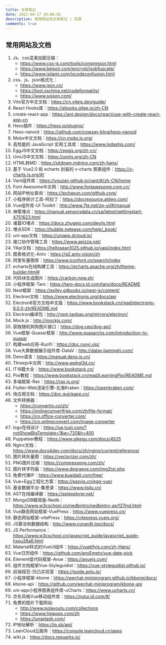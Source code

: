 ```yaml
---
title: 日常笔记
date: 2021-09-17 10:06:01
description: 常用网站及文档笔记 | 天問
comments: true
---
```


## 常用网站及文档

1. Js、css混淆加密压缩：
    * https://www.css-js.com/tools/compressor.html
    * https://www.bejson.com/encrypt/jsobfuscate/
    * https://www.jsjiami.com/jscodeconfusion.html
1. css、js、json格式化：
    * https://www.json.cn/   
    * https://tool.oschina.net/codeformat/js/
    * https://www.sojson.com/
2. Vite官方中文文档：https://cn.vitejs.dev/guide/
3. React Hooks库：https://ahooks.gitee.io/zh-CN
3. create-react-app：https://ant.design/docs/react/use-with-create-react-app-cn   
4. Hexo插件：https://hexo.io/plugins/
4. Hexo-nanoid：https://github.com/cowsay-blog/hexo-nanoid
5. Mobx中文文档：https://cn.mobx.js.org/
6. 高性能的 JavaScript 实用工具库：https://www.lodashjs.com/
7. EggJS中文文档：https://eggjs.org/zh-cn/
8. UmiJS中文文档：https://umijs.org/zh-CN
9. HTML转MD：https://sitdown.mdnice.com/zh-hans/
10. 基于 Vue2.0 和 echarts 封装的 v-charts 图表组件：https://v-charts.js.org/#/
11. Vant组件库：https://youzan.github.io/vant/#/zh-CN/home
12. Font Awesome中文网：http://www.fontawesome.com.cn/
13. 网站IP地址查询：https://ipchaxun.com/github.com/
14. 小程序统计工具-阿拉丁：https://docresource.aldwx.com/
15. Vue组件库-UI Toolkit：http://www.7te.net/zp-ui/#/manual
16. 神策埋点：https://manual.sensorsdata.cn/sa/latest/gettingstart-4751623.html
16. 诸葛IO埋点：https://docs.zhugeio.com/dev/js.html  
16. 埋点SDK：https://hubble.netease.com/help/_book/    
17. uni-app文档：https://uniapp.dcloud.io/
18. 接口协作管理工具：https://www.apizza.net/
19. YApi文档：https://hellosean1025.github.io/yapi/index.html
20. 图表格式化-Antv：https://g2.antv.vision/zh
21. 阿里矢量图库：https://www.iconfont.cn/search/index
22. echarts在线构建工具：https://echarts.apache.org/zh/theme-builder.html#
23. 代码块生成图片：https://carbon.now.sh/
24. 小程序框架-Taro：https://taro-docs.jd.com/taro/docs/README
25. Nest框架：https://exlley.gitbooks.io/nest-js/content/
26. Electron文档：https://www.electronjs.org/docs/api
26. Electron8官方文档中文版：https://www.bookstack.cn/read/electronjs-8.0.0-zh/README.md
26. Electron编译包：http://npm.taobao.org/mirrors/electron/    
27. Mock.js：http://mockjs.com/
28. 获取随机狗狗图片接口：https://dog.ceo/dog-api/
29. Vue框架-Quasar框架：http://www.quasarchs.com/introduction-to-quasar
30. 构建web应用-RuoYi：https://doc.ruoyi.vip/
31. Vue大屏数据展示组件库-DataV：http://datav.jiaminghi.com/
32. Deno语言：https://manual.deno.js.cn/
33. Threejs中文网：http://www.webgl3d.cn/
34. IT书籍大全：https://www.bookstack.cn/
34. Pixi教程：https://www.bookstack.cn/read/LearningPixi/README.md
35. 多端框架-Rax：https://rax.js.org/
36. Flutter-Web渲染引擎-北海Kraken：https://openkraken.com/
37. 快应用文档：https://doc.quickapp.cn/
38. 文件转换器：
    * https://convertio.co/zh/
    * https://onlineconvertfree.com/zh/file-format/
    * https://cn.office-converter.com/
    * https://cn.onlineconvert.com/image-converter
38. logo在线设计：https://ue.tusij.com/?notShowBigTemplate=1&w=720&h=400
39. Puppeteer教程：https://www.qikegu.com/docs/4525
40. Nginx文档：https://www.docs4dev.com/docs/zh/nginx/current/reference/
41. 图片转矢量图：https://vectorizer.com/zh/
42. PNG图片压缩：https://compresspng.com/zh/
42. 图片转字符画：https://www.degraeve.com/img2txt.php
43. 免费代理IP：https://www.kuaidaili.com/free/
44. Vue+Egg工程化方案：https://easyjs.cn/egg-vue/
45. 基金数据平台-集思录：https://www.jisilu.cn/
46. AST在线编译器：https://astexplorer.net/
47. MongoDB精简版-Nedb：https://www.w3cschool.cn/nedbintro/nedbintro-asrf27md.html
48. Vue静态网站框架-VuePress：https://www.vuepress.cn/
49. 静态网站框架-vitePress：https://vitepress.vuejs.org/
50. JS算法和数据结构：http://www.conardli.top/docs/
51. JS Performance：https://www.w3cschool.cn/javascript_guide/javascript_guide-hxou26a6.html
52. Material样式的VueUI组件：https://vuetifyjs.com/zh-Hans/
53. Vue日历组件：https://github.com/anyEmpty/vue-date-pick
54. Element低代码框架-Avue：https://avuejs.com/
55. 组件文档框架Vue-Styleguidist：https://vue-styleguidist.github.io/
56. 前端规范-凹凸实验室：https://guide.aotu.io/
57. 小程序框架-kbone：https://wechat-miniprogram.github.io/kbone/docs/
58. kbone-api：https://github.com/wechat-miniprogram/kbone-api
59. uni-app小程序图表组件库-uCharts：https://www.ucharts.cn/
60. 京东风格Vue移动组件库：https://nutui.jd.com/#/
61. 免费的图片下载网站:
    * http://www.polayoutu.com/collections
    * https://www.hippopx.com/zh
    * https://unsplash.com/
62. IP地址解析：https://ip.sb/api/
63. LeanCloud云服务：https://console.leancloud.cn/apps
64. wiki.js：https://docs.requarks.io/
